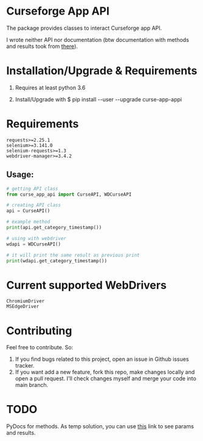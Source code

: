 # **Curseforge App API**
The package provides classes to interact Curseforge app API.

I wrote neither API nor documentation (btw documentation with methods and results took from [there]).

# Installation/Upgrade & Requirements

1) Requires at least python 3.6

2) Install/Upgrade with $ pip install --user --upgrade curse-app-appi


# Requirements 
```
requests>=2.25.1
selenium>=3.141.0
selenium-requests>=1.3
webdriver-manager>=3.4.2
```


## Usage:
```python
# getting API class
from curse_app_api import CurseAPI, WDCurseAPI

# creating API class
api = CurseAPI()

# example method 
print(api.get_category_timestamp())

# using with webdriver
wdapi = WDCurseAPI()

# it will print the same result as previous print
print(wdapi.get_category_timestamp()) 
```


# Current supported WebDrivers
```textmate
ChromiumDriver
MSEdgeDriver
```

# Contributing
Feel free to contribute. So: 

1) If you find bugs related to this project, open an issue in 
Github issues tracker. 
2) If you want add a new feature, fork this repo, make changes locally and open a pull request. I'll check changes 
   myself and merge your code into main branch.


# TODO   
PyDocs for methods. As temp solution, you can use [this] link to see params and results.

[there]: https://curseforgeapi.docs.apiary.io/
[this]: https://curseforgeapi.docs.apiary.io/